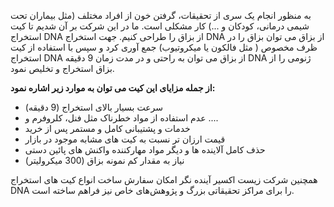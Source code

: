 به منظور انجام یک سری از تحقیقات، گرفتن خون از افراد مختلف (مثل بیماران
تحت شیمی درمانی، کودکان و ...) کار مشکلی است. ما در این شرکت بر آن شدیم تا کیت
استخراج DNA از بزاق را طراحی کنیم. جهت استخراج DNA از بزاق می توان بزاق را در
ظرف مخصوص ( مثل فالکون یا میکروتیوب) جمع آوری کرد و سپس با استفاده از کیت استخراج
DNA از بزاق می توان به راحتی و در مدت زمان 9 دقیقه DNA ژنومی را از بزاق استخراج
و تخلیص نمود.

**از جمله مزایای این کیت می توان به موارد زیر اشاره نمود:**

- سرعت بسیار بالای استخراج (9 دقیقه)
- عدم استفاده از مواد خطرناک مثل فنل، کلروفرم و ....
- خدمات و پشتیبانی کامل و مستمر پس از خرید
- قیمت ارزان تر نسبت به کیت های مشابه موجود در بازار
- حذف کامل آلاینده ها و دیگر مواد مهارکننده واکنش های پائین دستی
- نیاز به مقدار کم نمونه بزاق (300 میکرولیتر)

همچنین شرکت زیست اکسیر آینده نگر امکان سفارش ساخت انواع کیت های استخراج
DNA را برای مراکز تحقیقاتی بزرگ و پژوهش‌های خاص نیز فراهم ساخته است.
